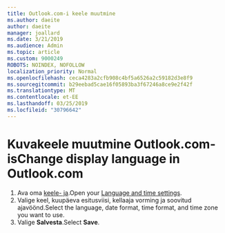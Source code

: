 ```yaml
---
title: Outlook.com-i keele muutmine
ms.author: daeite
author: daeite
manager: joallard
ms.date: 3/21/2019
ms.audience: Admin
ms.topic: article
ms.custom: 9000249
ROBOTS: NOINDEX, NOFOLLOW
localization_priority: Normal
ms.openlocfilehash: ceca4283a2cfb908c4bf5a6526a2c59182d3e8f9
ms.sourcegitcommit: b29eebad5cae16f05893ba3f67246a8ce9e2f42f
ms.translationtype: MT
ms.contentlocale: et-EE
ms.lasthandoff: 03/25/2019
ms.locfileid: "30796642"
---
```

# <a name="change-display-language-in-outlookcom"></a><span data-ttu-id="46e2b-102">Kuvakeele muutmine Outlook.com-is</span><span class="sxs-lookup"><span data-stu-id="46e2b-102">Change display language in Outlook.com</span></span>

1. <span data-ttu-id="46e2b-103">Ava oma [keele- ja](https://go.microsoft.com/fwlink/?linkid=2085505).</span><span class="sxs-lookup"><span data-stu-id="46e2b-103">Open your [Language and time settings](https://go.microsoft.com/fwlink/?linkid=2085505).</span></span>
1. <span data-ttu-id="46e2b-104">Valige keel, kuupäeva esitusviisi, kellaaja vorming ja soovitud ajavöönd.</span><span class="sxs-lookup"><span data-stu-id="46e2b-104">Select the language, date format, time format, and time zone you want to use.</span></span>
1. <span data-ttu-id="46e2b-105">Valige **Salvesta**.</span><span class="sxs-lookup"><span data-stu-id="46e2b-105">Select **Save**.</span></span>